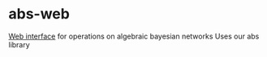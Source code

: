 # abs-web
[Web interface](https://abswebapi.github.io/) for operations on algebraic bayesian networks
Uses our abs library

